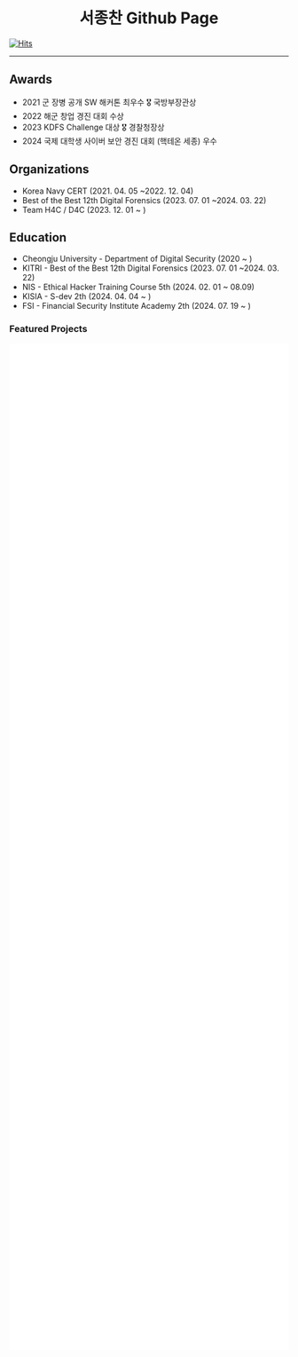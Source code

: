   <div align="center">
  
  # 서종찬 Github Page
  
  </div>
  
[![Hits](https://hits.seeyoufarm.com/api/count/incr/badge.svg?url=https%3A%2F%2Fgithub.com%2FSeo-Faper&count_bg=%23005288&title_bg=%23555555&icon=&icon_color=%23E7E7E7&title=hits&edge_flat=false)](https://hits.seeyoufarm.com)

---
<!--
<div align="center">

## Language & Tools

  <img height="60" width="60" src="https://cdn.simpleicons.org/javascript/#F7DF1E" />
  <img height="60" width="60" src="https://cdn.simpleicons.org/python/#3776AB" />
  <img height="60" width="60" src="https://cdn.simpleicons.org/React/#61DAFB" />
  <br>

<img src="https://img.shields.io/badge/RenPy-FF7F7F?style=for-the-badge&logo=RenPy&logoColor=white">
    <img height="32" width="32" src="https://cdn.simpleicons.org/visualstudiocode/#007ACC" />

<img src="https://img.shields.io/badge/KaliLinux-557C94?style=for-the-badge&logo=KaliLinux&logoColor=white">
  <img height="32" width="32" src="https://cdn.simpleicons.org/vim/#019733" />
  <img src="https://img.shields.io/badge/React-61DAFB?style=for-the-badge&logo=React&logoColor=white">
</div>
-->
## Awards

- 2021 군 장병 공개 SW 해커톤 최우수 🎖️ 국방부장관상
- 2022 해군 창업 경진 대회 수상
- 2023 KDFS Challenge 대상 🎖️ 경찰청장상
- 2024 국제 대학생 사이버 보안 경진 대회 (핵테온 세종) 우수 

## Organizations

- Korea Navy CERT (2021. 04. 05 ~2022. 12. 04)
- Best of the Best 12th Digital Forensics (2023. 07. 01 ~2024. 03. 22)
- Team H4C / D4C (2023. 12. 01 ~ )

## Education

- Cheongju University - Department of Digital Security (2020 ~ )
- KITRI - Best of the Best 12th Digital Forensics (2023. 07. 01 ~2024. 03. 22)
- NIS - Ethical Hacker Training Course 5th (2024. 02. 01 ~ 08.09)
- KISIA - S-dev 2th (2024. 04. 04 ~ )
- FSI - Financial Security Institute Academy 2th (2024. 07. 19 ~ )

### Featured Projects

<a href="https://github.com/Seo-Faper/ai_web_RISKOUT_BTS">
    <img src="images/riskout.svg" alt="Risk Out" align="left" />
</a>

<a href="https://github.com/JJutopsy/Webtopsy">
    <img src="images/webtopsy.svg" alt="Webtopsy" align="left" />
</a>

<a href="https://www.github.com/Seo-Faper/redg_intro">
    <img src="images/redg_intro.svg" alt="Sigma DF" align="left" />
</a>

<a href="https://seo-faper.github.io/thumbsviewer/">
    <img src="images/thumbcache.svg" alt="ThumbCache Viewer Online" align="left" />
</a>

